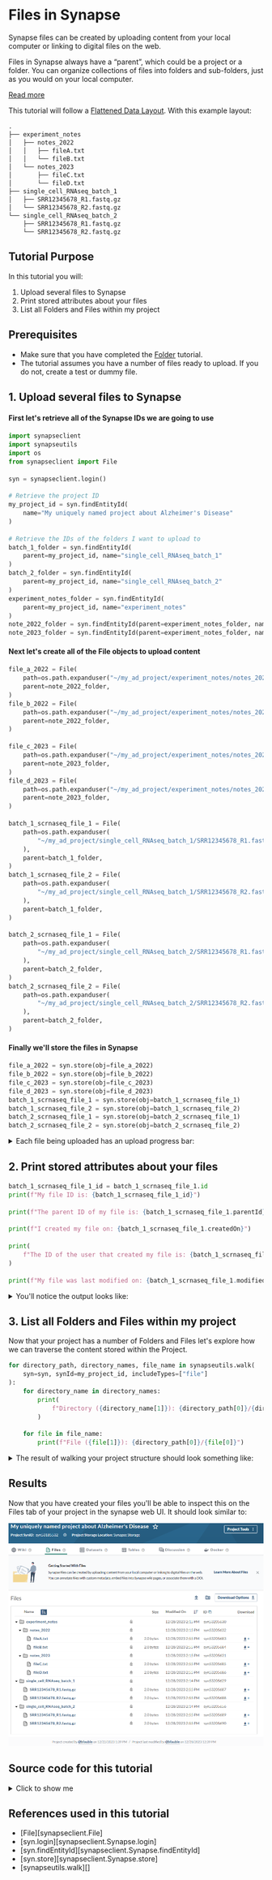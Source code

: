 # Files in Synapse
Synapse files can be created by uploading content from your local computer or linking to digital files on the web.

Files in Synapse always have a “parent”, which could be a project or a folder. You can organize collections of files into folders and sub-folders, just as you would on your local computer.

[Read more](../../explanations/domain_models_of_synapse.md#files)


This tutorial will follow a [Flattened Data Layout](../../explanations/structuring_your_project.md#flattened-data-layout-example). With this example layout:
```
.
├── experiment_notes
│   ├── notes_2022
│   │   ├── fileA.txt
│   │   └── fileB.txt
│   └── notes_2023
│       ├── fileC.txt
│       └── fileD.txt
├── single_cell_RNAseq_batch_1
│   ├── SRR12345678_R1.fastq.gz
│   └── SRR12345678_R2.fastq.gz
└── single_cell_RNAseq_batch_2
    ├── SRR12345678_R1.fastq.gz
    └── SRR12345678_R2.fastq.gz
```

## Tutorial Purpose
In this tutorial you will:

1. Upload several files to Synapse
1. Print stored attributes about your files
1. List all Folders and Files within my project


## Prerequisites
* Make sure that you have completed the [Folder](./folder.md) tutorial.
* The tutorial assumes you have a number of files ready to upload. If you do not, create a test or dummy file.


## 1. Upload several files to Synapse

#### First let's retrieve all of the Synapse IDs we are going to use
```python
import synapseclient
import synapseutils
import os
from synapseclient import File

syn = synapseclient.login()

# Retrieve the project ID
my_project_id = syn.findEntityId(
    name="My uniquely named project about Alzheimer's Disease"
)

# Retrieve the IDs of the folders I want to upload to
batch_1_folder = syn.findEntityId(
    parent=my_project_id, name="single_cell_RNAseq_batch_1"
)
batch_2_folder = syn.findEntityId(
    parent=my_project_id, name="single_cell_RNAseq_batch_2"
)
experiment_notes_folder = syn.findEntityId(
    parent=my_project_id, name="experiment_notes"
)
note_2022_folder = syn.findEntityId(parent=experiment_notes_folder, name="notes_2022")
note_2023_folder = syn.findEntityId(parent=experiment_notes_folder, name="notes_2023")
```

#### Next let's create all of the File objects to upload content

```python
file_a_2022 = File(
    path=os.path.expanduser("~/my_ad_project/experiment_notes/notes_2022/fileA.txt"),
    parent=note_2022_folder,
)
file_b_2022 = File(
    path=os.path.expanduser("~/my_ad_project/experiment_notes/notes_2022/fileB.txt"),
    parent=note_2022_folder,
)

file_c_2023 = File(
    path=os.path.expanduser("~/my_ad_project/experiment_notes/notes_2023/fileC.txt"),
    parent=note_2023_folder,
)
file_d_2023 = File(
    path=os.path.expanduser("~/my_ad_project/experiment_notes/notes_2023/fileD.txt"),
    parent=note_2023_folder,
)

batch_1_scrnaseq_file_1 = File(
    path=os.path.expanduser(
        "~/my_ad_project/single_cell_RNAseq_batch_1/SRR12345678_R1.fastq.gz"
    ),
    parent=batch_1_folder,
)
batch_1_scrnaseq_file_2 = File(
    path=os.path.expanduser(
        "~/my_ad_project/single_cell_RNAseq_batch_1/SRR12345678_R2.fastq.gz"
    ),
    parent=batch_1_folder,
)

batch_2_scrnaseq_file_1 = File(
    path=os.path.expanduser(
        "~/my_ad_project/single_cell_RNAseq_batch_2/SRR12345678_R1.fastq.gz"
    ),
    parent=batch_2_folder,
)
batch_2_scrnaseq_file_2 = File(
    path=os.path.expanduser(
        "~/my_ad_project/single_cell_RNAseq_batch_2/SRR12345678_R2.fastq.gz"
    ),
    parent=batch_2_folder,
)
```

#### Finally we'll store the files in Synapse

```python
file_a_2022 = syn.store(obj=file_a_2022)
file_b_2022 = syn.store(obj=file_b_2022)
file_c_2023 = syn.store(obj=file_c_2023)
file_d_2023 = syn.store(obj=file_d_2023)
batch_1_scrnaseq_file_1 = syn.store(obj=batch_1_scrnaseq_file_1)
batch_1_scrnaseq_file_2 = syn.store(obj=batch_1_scrnaseq_file_2)
batch_2_scrnaseq_file_1 = syn.store(obj=batch_2_scrnaseq_file_1)
batch_2_scrnaseq_file_2 = syn.store(obj=batch_2_scrnaseq_file_2)
```


<details class="example">
  <summary>Each file being uploaded has an upload progress bar:</summary>

```
##################################################
 Uploading file to Synapse storage
##################################################

Uploading [####################]100.00%   2.0bytes/2.0bytes (1.8bytes/s) SRR12345678_R1.fastq.gz Done...
```

</details>


## 2. Print stored attributes about your files

```python
batch_1_scrnaseq_file_1_id = batch_1_scrnaseq_file_1.id
print(f"My file ID is: {batch_1_scrnaseq_file_1_id}")

print(f"The parent ID of my file is: {batch_1_scrnaseq_file_1.parentId}")

print(f"I created my file on: {batch_1_scrnaseq_file_1.createdOn}")

print(
    f"The ID of the user that created my file is: {batch_1_scrnaseq_file_1.createdBy}"
)

print(f"My file was last modified on: {batch_1_scrnaseq_file_1.modifiedOn}")
```

<details class="example">
  <summary>You'll notice the output looks like:</summary>
```
My file ID is: syn53205687
The parent ID of my file is: syn53205629
I created my file on: 2023-12-28T21:55:17.971Z
The ID of the user that created my file is: 3481671
My file was last modified on: 2023-12-28T21:55:17.971Z
```
</details>


## 3. List all Folders and Files within my project

Now that your project has a number of Folders and Files let's explore how we can traverse the content stored within the Project.

```python
for directory_path, directory_names, file_name in synapseutils.walk(
    syn=syn, synId=my_project_id, includeTypes=["file"]
):
    for directory_name in directory_names:
        print(
            f"Directory ({directory_name[1]}): {directory_path[0]}/{directory_name[0]}"
        )

    for file in file_name:
        print(f"File ({file[1]}): {directory_path[0]}/{file[0]}")
```


<details class="example">
  <summary>The result of walking your project structure should look something like:</summary>
```
Directory (syn53205630): My uniquely named project about Alzheimer's Disease/experiment_notes
Directory (syn53205629): My uniquely named project about Alzheimer's Disease/single_cell_RNAseq_batch_1
Directory (syn53205656): My uniquely named project about Alzheimer's Disease/single_cell_RNAseq_batch_2
Directory (syn53205632): My uniquely named project about Alzheimer's Disease/experiment_notes/notes_2022
Directory (syn53205631): My uniquely named project about Alzheimer's Disease/experiment_notes/notes_2023
File (syn53205683): My uniquely named project about Alzheimer's Disease/experiment_notes/notes_2022/fileA.txt
File (syn53205684): My uniquely named project about Alzheimer's Disease/experiment_notes/notes_2022/fileB.txt
File (syn53205685): My uniquely named project about Alzheimer's Disease/experiment_notes/notes_2023/fileC.txt
File (syn53205686): My uniquely named project about Alzheimer's Disease/experiment_notes/notes_2023/fileD.txt
File (syn53205687): My uniquely named project about Alzheimer's Disease/single_cell_RNAseq_batch_1/SRR12345678_R1.fastq.gz
File (syn53205688): My uniquely named project about Alzheimer's Disease/single_cell_RNAseq_batch_1/SRR12345678_R2.fastq.gz
File (syn53205689): My uniquely named project about Alzheimer's Disease/single_cell_RNAseq_batch_2/SRR12345678_R1.fastq.gz
File (syn53205690): My uniquely named project about Alzheimer's Disease/single_cell_RNAseq_batch_2/SRR12345678_R2.fastq.gz
```
</details>


## Results
Now that you have created your files you'll be able to inspect this on the Files tab of your project in the synapse web UI. It should look similar to:

![file](./tutorial_screenshots/file.png)


## Source code for this tutorial

<details class="quote">
  <summary>Click to show me</summary>

```python
{!docs/tutorials/python/tutorial_scripts/file.py!}
```
</details>

## References used in this tutorial

- [File][synapseclient.File]
- [syn.login][synapseclient.Synapse.login]
- [syn.findEntityId][synapseclient.Synapse.findEntityId]
- [syn.store][synapseclient.Synapse.store]
- [synapseutils.walk][]
